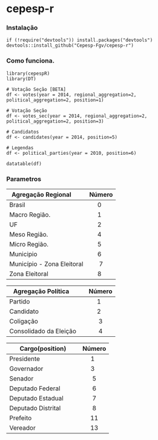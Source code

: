 # cepesp-r


### Instalação

``` {.r}
if (!require("devtools")) install.packages("devtools")
devtools::install_github("Cepesp-Fgv/cepesp-r")
```

### Como funciona.

``` {.r}
library(cepespR)
library(DT)

# Votação Seção [BETA]
df <- votes(year = 2014, regional_aggregation=2, political_aggregation=2, position=1)

# Votação Seção
df <- votes_sec(year = 2014, regional_aggregation=2, political_aggregation=2, position=3)

# Candidatos
df <- candidates(year = 2014, position=5)

# Legendas
df <- political_parties(year = 2010, position=6)

datatable(df)

```


### Parametros

| Agregação Regional        | Número |
| ------------------------- |:------:|
| Brasil                    |   0    |
| Macro Região.             |   1    |
| UF                        |   2    | 
| Meso  Região.             |   4    | 
| Micro Região.             |   5    | 
| Municipio                 |   6    | 
| Município - Zona Eleitoral|   7    | 
| Zona Eleitoral            |   8    | 



| Agregação Política        | Número |
| ------------------------- |:------:|
| Partido                   |   1    |
| Candidato                 |   2    | 
| Coligação                 |   3    | 
| Consolidado da Eleição    |   4    |



| Cargo(position)      | Número |
| ------------------------- |:------:|
| Presidente                |   1    |
| Governador                |   3    | 
| Senador                   |   5    |
| Deputado Federal          |   6    | 
| Deputado Estadual         |   7    | 
| Deputado Distrital        |   8    | 
| Prefeito                  |   11   |
| Vereador                  |   13   |

